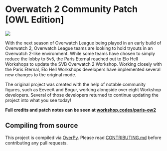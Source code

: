 # Overwatch 2 Community Patch [OWL Edition]

[![](https://i.imgur.com/ar0n5UV.jpeg)](https://workshop.codes/2TEBR)

With the next season of Overwatch League being played in an early build of Overwatch 2, Overwatch League teams are looking to hold tryouts in an Overwatch 2-like environment. While some teams have chosen to simply reduce the lobby to 5v5, the Paris Eternal reached out to Elo Hell Workshops to update the SVB Overwatch 2 Workshop. Working closely with the Paris Eternal, Elo Hell Workshops developers have implemented several new changes to the original mode.

The original project was created with the help of notable community figures, such as EeveeA and Bogur, working alongside over eight Workshop developers. Several of those developers returned to continue updating the project into what you see today!

**Full credits and patch notes can be seen at [workshop.codes/paris-ow2](https://workshop.codes/2TEBR)**

## Compiling from source

This project is compiled via [OverPy](https://github.com/Zezombye/overpy). Please read [CONTRIBUTING.md](/CONTRIBUTING.md) before contributing any pull requests.
